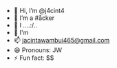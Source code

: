 - 👋 Hi, I’m @j4cint4
- 👀 I’m a #åcker 
- 🌱 I ....:/..
- 💞️ I'm 
- 📫 jacintawambui465@gmail.com
- 😄 Pronouns: JW
- ⚡ Fun fact: $$

<!---
j4cint4/j4cint4 is a ✨ special ✨ repository because its `README.md` (this file) appears on your GitHub profile.
You can click the Preview link to take a look at your changes.
--->

